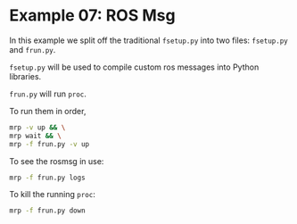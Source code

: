 # Example 07: ROS Msg

In this example we split off the traditional `fsetup.py` into two files: `fsetup.py` and `frun.py`.

`fsetup.py` will be used to compile custom ros messages into Python libraries.

`frun.py` will run `proc`.

To run them in order,
```sh
mrp -v up && \
mrp wait && \
mrp -f frun.py -v up
```

To see the rosmsg in use:
```sh
mrp -f frun.py logs
```

To kill the running `proc`:
```sh
mrp -f frun.py down
```
